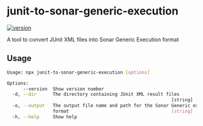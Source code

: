 # junit-to-sonar-generic-execution

[![version](https://img.shields.io/npm/v/junit-to-sonar-generic-execution)](http://npm.im/junit-to-sonar-generic-execution)

A tool to convert JUnit XML files into Sonar Generic Execution format

## Usage

```sh
Usage: npx junit-to-sonar-generic-execution [options]

Options:
      --version  Show version number                                   [boolean]
  -d, --dir      The directory containing JUnit XML result files
                                                             [string] [required]
  -o, --output   The output file name and path for the Sonar Generic execution
                 format                                      [string] [required]
  -h, --help     Show help                                             [boolean]
```
